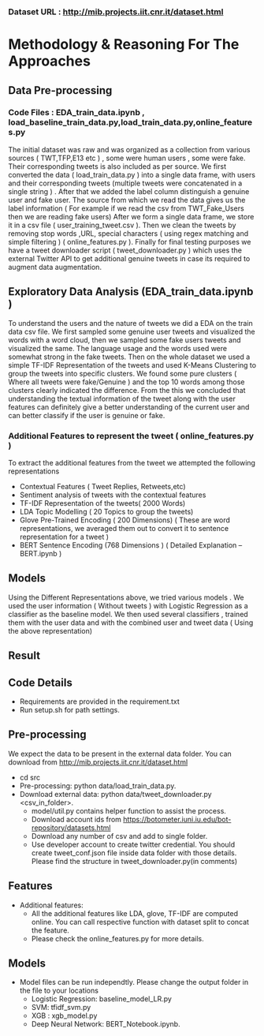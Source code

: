 ### Dataset URL : http://mib.projects.iit.cnr.it/dataset.html

# Methodology & Reasoning For The Approaches
## Data  Pre-processing 

### Code Files : EDA_train_data.ipynb , load_baseline_train_data.py,load_train_data.py,online_features.py
The initial dataset was raw and was organized as a collection from various sources ( TWT,TFP,E13 etc ) , some were human users , some were fake. Their corresponding tweets is also included as per source.
We first converted the data ( load_train_data.py ) into a single data frame, with users and their corresponding tweets (multiple tweets were concatenated in a single string ) . After that we added the label column distinguish a genuine user and fake user. The source from which we read the data gives us the label information ( For example if we read the csv from TWT_Fake_Users then we are reading fake users) 
After we form a single data frame, we store it in a csv file ( user_training_tweet.csv ). Then we clean the tweets by removing stop words ,URL, special characters ( using regex matching and simple filtering ) ( online_features.py ). 
Finally for final testing purposes we have a tweet downloader script ( tweet_downloader.py ) which uses the external Twitter API to get additional genuine tweets in case its required to augment data augmentation.

## Exploratory Data Analysis (EDA_train_data.ipynb )
To understand the users and the nature of tweets we did a EDA on the train data csv file. We first sampled some genuine user tweets and visualized the words with a word cloud, then we sampled some fake users tweets and visualized the same. The language usage and the words used were somewhat strong in the fake tweets. 
Then on the whole dataset we used a simple TF-IDF Representation of the tweets and used K-Means Clustering to group the tweets into specific clusters. We found some pure clusters ( Where all tweets were fake/Genuine ) and the top 10 words among those clusters clearly indicated the difference. 
From the this we concluded that understanding the textual information of the tweet along with the user features can definitely give a better understanding of the current user and can better classify if the user is genuine or fake.

### Additional Features to represent the tweet ( online_features.py )
To extract the additional features from the tweet we attempted the following representations
* Contextual Features ( Tweet Replies, Retweets,etc)
* Sentiment analysis of tweets with the contextual features
* TF-IDF Representation of the tweets( 2000 Words)
* LDA Topic Modelling ( 20 Topics to group the tweets)
* Glove Pre-Trained Encoding ( 200 Dimensions) ( These are word representations, we averaged them out to convert it to sentence representation for a tweet )
* BERT Sentence Encoding (768 Dimensions ) ( Detailed Explanation – BERT.ipynb )

## Models
Using the Different Representations above,  we tried various models . We used the user information ( Without tweets ) with Logistic Regression as a classifier as the baseline model.
We then used several classifiers , trained them with the user data and with the combined user and tweet data ( Using the above representation)


## Result




## Code Details
* Requirements are provided in the requirement.txt
* Run setup.sh for path settings.

## Pre-processing
We expect the data to be present in the external data folder. You can download from http://mib.projects.iit.cnr.it/dataset.html
* cd src
* Pre-processing: python data/load_train_data.py.
* Download external data: python data/tweet_downloader.py <csv_in_folder>.
  * model/util.py contains helper function to assist the process.
  * Download account ids from https://botometer.iuni.iu.edu/bot-repository/datasets.html
  * Download any number of csv and add to single folder.
  * Use developer account to create twitter credential. You should create tweet_conf.json file inside data folder with those details. Please find the structure in tweet_downloader.py(in comments)
## Features
* Additional features:
  * All the additional features like LDA, glove, TF-IDF are computed online. You can call respective function with dataset split to concat the feature.
  * Please check the online_features.py for more details.

## Models
* Model files can be run independtly. Please change the output folder in the file to your locations
  * Logistic Regression: baseline_model_LR.py
  * SVM: tfidf_svm.py
  * XGB : xgb_model.py
  * Deep Neural Network:  BERT_Notebook.ipynb.
  
